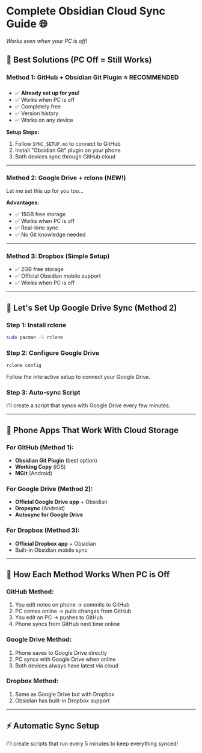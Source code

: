 # Complete Obsidian Cloud Sync Guide 🌐
*Works even when your PC is off!*

## 🎯 Best Solutions (PC Off = Still Works)

### Method 1: GitHub + Obsidian Git Plugin ⭐ **RECOMMENDED**
- ✅ **Already set up for you!**
- ✅ Works when PC is off
- ✅ Completely free
- ✅ Version history
- ✅ Works on any device

**Setup Steps:**
1. Follow `SYNC_SETUP.md` to connect to GitHub
2. Install "Obsidian Git" plugin on your phone
3. Both devices sync through GitHub cloud

---

### Method 2: Google Drive + rclone (NEW!)
Let me set this up for you too...

**Advantages:**
- ✅ 15GB free storage
- ✅ Works when PC is off
- ✅ Real-time sync
- ✅ No Git knowledge needed

---

### Method 3: Dropbox (Simple Setup)
- ✅ 2GB free storage
- ✅ Official Obsidian mobile support
- ✅ Works when PC is off

---

## 🚀 Let's Set Up Google Drive Sync (Method 2)

### Step 1: Install rclone
```bash
sudo pacman -S rclone
```

### Step 2: Configure Google Drive
```bash
rclone config
```
Follow the interactive setup to connect your Google Drive.

### Step 3: Auto-sync Script
I'll create a script that syncs with Google Drive every few minutes.

---

## 📱 Phone Apps That Work With Cloud Storage

### For GitHub (Method 1):
- **Obsidian Git Plugin** (best option)
- **Working Copy** (iOS)
- **MGit** (Android)

### For Google Drive (Method 2):
- **Official Google Drive app** + Obsidian
- **Dropsync** (Android)
- **Autosync for Google Drive**

### For Dropbox (Method 3):
- **Official Dropbox app** + Obsidian
- Built-in Obsidian mobile sync

---

## 🔄 How Each Method Works When PC is Off

### GitHub Method:
1. You edit notes on phone → commits to GitHub
2. PC comes online → pulls changes from GitHub
3. You edit on PC → pushes to GitHub
4. Phone syncs from GitHub next time online

### Google Drive Method:
1. Phone saves to Google Drive directly
2. PC syncs with Google Drive when online
3. Both devices always have latest via cloud

### Dropbox Method:
1. Same as Google Drive but with Dropbox
2. Obsidian has built-in Dropbox support

---

## ⚡ Automatic Sync Setup

I'll create scripts that run every 5 minutes to keep everything synced!
